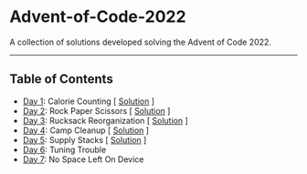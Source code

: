 # Advent-of-Code-2022

A collection of solutions developed solving the Advent of Code 2022.

--------

## Table of Contents

- [Day 1](https://adventofcode.com/2022/day/1):  Calorie Counting [ [Solution](src/day1.py) ]
- [Day 2](https://adventofcode.com/2022/day/2): Rock Paper Scissors [ [Solution](src/day2.py) ]
- [Day 3](https://adventofcode.com/2022/day/3): Rucksack Reorganization [ [Solution](src/day3.py) ]
- [Day 4](https://adventofcode.com/2022/day/4): Camp Cleanup [ [Solution](src/day4.py) ]
- [Day 5](https://adventofcode.com/2022/day/5): Supply Stacks [ [Solution](src/day5.py) ]
- [Day 6](https://adventofcode.com/2022/day/6): Tuning Trouble
- [Day 7](https://adventofcode.com/2022/day/7): No Space Left On Device
